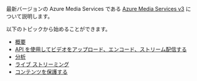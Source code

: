 最新バージョンの Azure Media Services である [Azure Media Services v3](https://docs.microsoft.com/azure/media-services/latest/) について説明します。

以下のトピックから始めることができます。 

* [概要](https://docs.microsoft.com/azure/media-services/latest/media-services-overview)
* [API を使用してビデオをアップロード、エンコード、ストリーム配信する](https://docs.microsoft.com/azure/media-services/latest/stream-files-tutorial-with-api)
* [分析](https://docs.microsoft.com/azure/media-services/latest/analyze-videos-tutorial-with-api)
* [ライブ ストリーミング](https://docs.microsoft.com/azure/media-services/latest/stream-live-tutorial-with-api)
* [コンテンツを保護する](https://docs.microsoft.com/azure/media-services/latest/protect-with-aes128)
